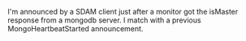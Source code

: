 I'm announced by a SDAM client just after a monitor got the isMaster response from a mongodb server. I match with a previous MongoHeartbeatStarted announcement.